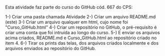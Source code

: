 Esta atividade faz parte do curso do GitHub cód. 667 do CPS:

1-) Criar uma pasta chamada Atividade
2-) Criar um arquivo README.md (este)
3-) Criar um arquivo qualquer em html, cujo nome foi "Curso_GitHub.html"
4-) Criar um repositório no GitHub, o pré-requisito é criar uma conta
    que foi intruída ao longo do curso.
5-) E enviar os arquivos acima criados, README.md e Curso_GitHub.html ao 
    repositório criado no item 4.
6-) Tirar os prints das telas, dos arquivos criados localmente e dos arquivos
    enviados ao repositório do GitHub.
